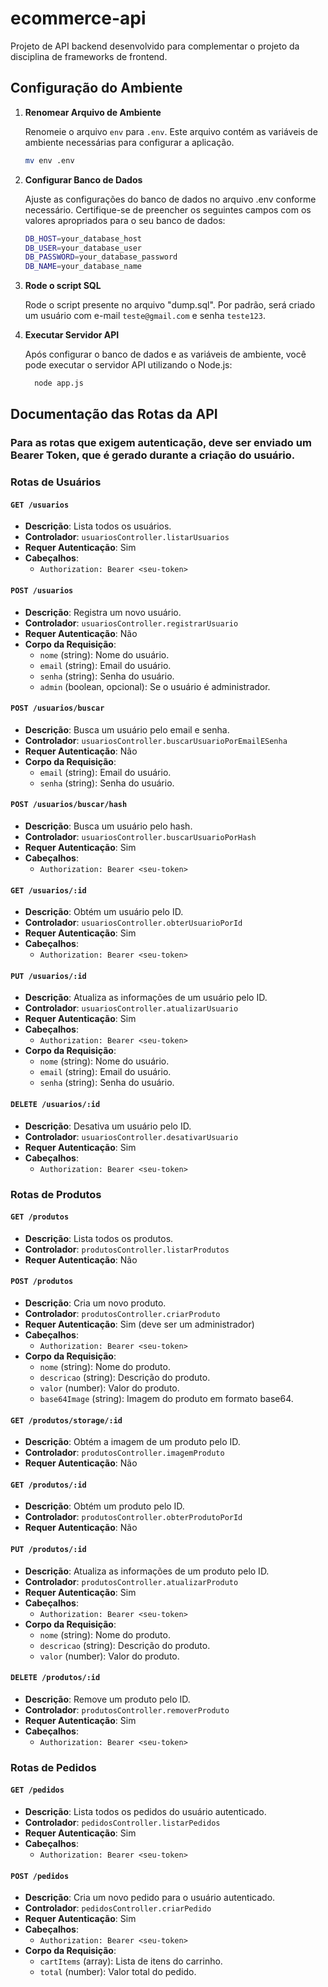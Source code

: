 # ecommerce-api

Projeto de API backend desenvolvido para complementar o projeto da disciplina de frameworks de frontend.

## Configuração do Ambiente

1. **Renomear Arquivo de Ambiente**

   Renomeie o arquivo `env` para `.env`. Este arquivo contém as variáveis de ambiente necessárias para configurar a aplicação.

   ```bash
   mv env .env

2. **Configurar Banco de Dados**

   Ajuste as configurações do banco de dados no arquivo .env conforme necessário. Certifique-se de preencher os seguintes campos com os valores apropriados para o seu banco de dados:

   ```bash
   DB_HOST=your_database_host
   DB_USER=your_database_user
   DB_PASSWORD=your_database_password
   DB_NAME=your_database_name
   ```

3. **Rode o script SQL**

   Rode o script presente no arquivo "dump.sql".
   Por padrão, será criado um usuário com e-mail `teste@gmail.com` e senha `teste123`.

5. **Executar Servidor API**

   Após configurar o banco de dados e as variáveis de ambiente, você pode executar o servidor API utilizando o Node.js:
   ```bash
     node app.js

## Documentação das Rotas da API

### Para as rotas que exigem autenticação, deve ser enviado um Bearer Token, que é gerado durante a criação do usuário.

### Rotas de Usuários

#### `GET /usuarios`
- **Descrição**: Lista todos os usuários.
- **Controlador**: `usuariosController.listarUsuarios`
- **Requer Autenticação**: Sim
- **Cabeçalhos**:
  - `Authorization: Bearer <seu-token>`

#### `POST /usuarios`
- **Descrição**: Registra um novo usuário.
- **Controlador**: `usuariosController.registrarUsuario`
- **Requer Autenticação**: Não
- **Corpo da Requisição**:
  - `nome` (string): Nome do usuário.
  - `email` (string): Email do usuário.
  - `senha` (string): Senha do usuário.
  - `admin` (boolean, opcional): Se o usuário é administrador.

#### `POST /usuarios/buscar`
- **Descrição**: Busca um usuário pelo email e senha.
- **Controlador**: `usuariosController.buscarUsuarioPorEmailESenha`
- **Requer Autenticação**: Não
- **Corpo da Requisição**:
  - `email` (string): Email do usuário.
  - `senha` (string): Senha do usuário.

#### `POST /usuarios/buscar/hash`
- **Descrição**: Busca um usuário pelo hash.
- **Controlador**: `usuariosController.buscarUsuarioPorHash`
- **Requer Autenticação**: Sim
- **Cabeçalhos**:
  - `Authorization: Bearer <seu-token>`

#### `GET /usuarios/:id`
- **Descrição**: Obtém um usuário pelo ID.
- **Controlador**: `usuariosController.obterUsuarioPorId`
- **Requer Autenticação**: Sim
- **Cabeçalhos**:
  - `Authorization: Bearer <seu-token>`

#### `PUT /usuarios/:id`
- **Descrição**: Atualiza as informações de um usuário pelo ID.
- **Controlador**: `usuariosController.atualizarUsuario`
- **Requer Autenticação**: Sim
- **Cabeçalhos**:
  - `Authorization: Bearer <seu-token>`
- **Corpo da Requisição**:
  - `nome` (string): Nome do usuário.
  - `email` (string): Email do usuário.
  - `senha` (string): Senha do usuário.

#### `DELETE /usuarios/:id`
- **Descrição**: Desativa um usuário pelo ID.
- **Controlador**: `usuariosController.desativarUsuario`
- **Requer Autenticação**: Sim
- **Cabeçalhos**:
  - `Authorization: Bearer <seu-token>`

### Rotas de Produtos

#### `GET /produtos`
- **Descrição**: Lista todos os produtos.
- **Controlador**: `produtosController.listarProdutos`
- **Requer Autenticação**: Não

#### `POST /produtos`
- **Descrição**: Cria um novo produto.
- **Controlador**: `produtosController.criarProduto`
- **Requer Autenticação**: Sim (deve ser um administrador)
- **Cabeçalhos**:
  - `Authorization: Bearer <seu-token>`
- **Corpo da Requisição**:
  - `nome` (string): Nome do produto.
  - `descricao` (string): Descrição do produto.
  - `valor` (number): Valor do produto.
  - `base64Image` (string): Imagem do produto em formato base64.

#### `GET /produtos/storage/:id`
- **Descrição**: Obtém a imagem de um produto pelo ID.
- **Controlador**: `produtosController.imagemProduto`
- **Requer Autenticação**: Não

#### `GET /produtos/:id`
- **Descrição**: Obtém um produto pelo ID.
- **Controlador**: `produtosController.obterProdutoPorId`
- **Requer Autenticação**: Não

#### `PUT /produtos/:id`
- **Descrição**: Atualiza as informações de um produto pelo ID.
- **Controlador**: `produtosController.atualizarProduto`
- **Requer Autenticação**: Sim
- **Cabeçalhos**:
  - `Authorization: Bearer <seu-token>`
- **Corpo da Requisição**:
  - `nome` (string): Nome do produto.
  - `descricao` (string): Descrição do produto.
  - `valor` (number): Valor do produto.

#### `DELETE /produtos/:id`
- **Descrição**: Remove um produto pelo ID.
- **Controlador**: `produtosController.removerProduto`
- **Requer Autenticação**: Sim
- **Cabeçalhos**:
  - `Authorization: Bearer <seu-token>`

### Rotas de Pedidos

#### `GET /pedidos`
- **Descrição**: Lista todos os pedidos do usuário autenticado.
- **Controlador**: `pedidosController.listarPedidos`
- **Requer Autenticação**: Sim
- **Cabeçalhos**:
  - `Authorization: Bearer <seu-token>`

#### `POST /pedidos`
- **Descrição**: Cria um novo pedido para o usuário autenticado.
- **Controlador**: `pedidosController.criarPedido`
- **Requer Autenticação**: Sim
- **Cabeçalhos**:
  - `Authorization: Bearer <seu-token>`
- **Corpo da Requisição**:
  - `cartItems` (array): Lista de itens do carrinho.
  - `total` (number): Valor total do pedido.

